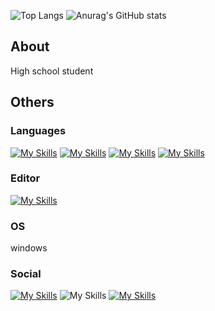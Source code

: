 ![Top Langs](https://github-readme-stats.vercel.app/api/top-langs/?username=nk-33l&layout=compact)
![Anurag's GitHub stats](https://github-readme-stats.vercel.app/api?username=nk-331&theme=radical)
## About
<p>High school student</p>

## Others
### Languages
  [![My Skills](https://skillicons.dev/icons?i=html)](https://skillicons.dev)
  [![My Skills](https://skillicons.dev/icons?i=css)](https://skillicons.dev)
  [![My Skills](https://skillicons.dev/icons?i=js)](https://skillicons.dev)
  [![My Skills](https://skillicons.dev/icons?i=py)](https://skillicons.dev)
### Editor
[![My Skills](https://skillicons.dev/icons?i=vscode)](https://skillicons.dev)
### OS
windows
### Social
[![My Skills](https://skillicons.dev/icons?i=twitter)](https://twitter.com/kouki_0699)
![My Skills](https://skillicons.dev/icons?i=discord)
[![My Skills](https://skillicons.dev/icons?i=instagram)](https://www.instagram.com/kouki_331n)
